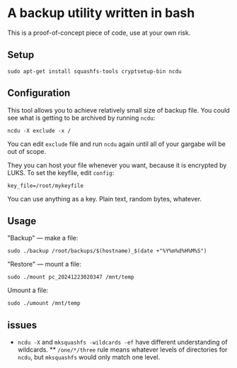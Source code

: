 A backup utility written in bash
================================

This is a proof-of-concept piece of code, use at your own risk.

Setup
-----

    sudo apt-get install squashfs-tools cryptsetup-bin ncdu

Configuration
-------------

This tool allows you to achieve relatively small size of backup file. You could see what is getting to be archived by running `ncdu`:

    ncdu -X exclude -x /

You can edit `exclude` file and run `ncdu` again until all of your gargabe will be out of scope.

They you can host your file whenever you want, because it is encrypted by LUKS. To set the keyfile, edit `config`:

    key_file=/root/mykeyfile

You can use anything as a key. Plain text, random bytes, whatever.

Usage
-----

"Backup" — make a file:

    sudo ./backup /root/backups/$(hostname)_$(date +"%Y%m%d%H%M%S")

"Restore" — mount a file:

    sudo ./mount pc_20241223020347 /mnt/temp

Umount a file:

    sudo ./umount /mnt/temp


issues
------

 * `ncdu -X` and `mksquashfs -wildcards -ef` have different understanding of wildcards.
 ** `/one/*/three` rule means whatever levels of directories for `ncdu`, but `mksquashfs` would only match one level.
